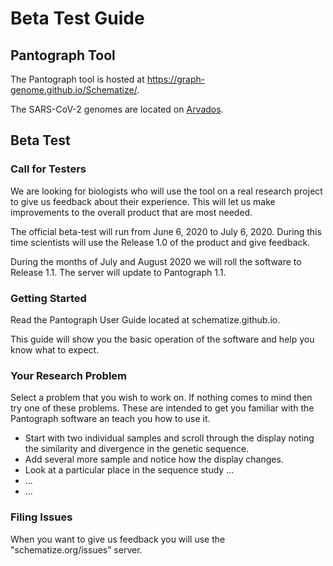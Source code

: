 # Beta Test Guide

## Pantograph Tool

The Pantograph tool is hosted at https://graph-genome.github.io/Schematize/.

The SARS-CoV-2 genomes are located on [Arvados](https://workbench.lugli.arvadosapi.com/projects/lugli-j7d0g-825x3r5vcs41dus). 


## Beta Test

### Call for Testers

We are looking for biologists who will use the tool on a real research project to give us feedback about their experience.  This will let us make improvements to the overall product that are most needed.

The official beta-test will run from June 6, 2020 to July 6, 2020.  During this time scientists will use the Release 1.0 of the product and give feedback.

During the months of July and August 2020 we will roll the software to Release 1.1.  The server will update to Pantograph 1.1.


### Getting Started

Read the Pantograph User Guide located at schematize.github.io.

This guide will show you the basic operation of the software and help you know what to expect.


### Your Research Problem

Select a problem that you wish to work on.  If nothing comes to mind then try one of these problems.
These are intended to get you familiar with the Pantograph software an teach you how to use it.

* Start with two individual samples and scroll through the display noting the similarity and divergence in the genetic sequence.
* Add several more sample and notice how the display changes.
* Look at a particular place in the sequence study ...
* ...
* ...


### Filing Issues

When you want to give us feedback you will use the "schematize.org/issues” server.
